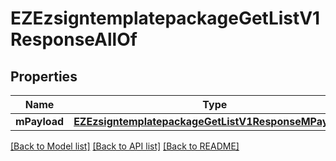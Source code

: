 # EZEzsigntemplatepackageGetListV1ResponseAllOf

## Properties
Name | Type | Description | Notes
------------ | ------------- | ------------- | -------------
**mPayload** | [**EZEzsigntemplatepackageGetListV1ResponseMPayload***](EZEzsigntemplatepackageGetListV1ResponseMPayload.md) |  | 

[[Back to Model list]](../README.md#documentation-for-models) [[Back to API list]](../README.md#documentation-for-api-endpoints) [[Back to README]](../README.md)


